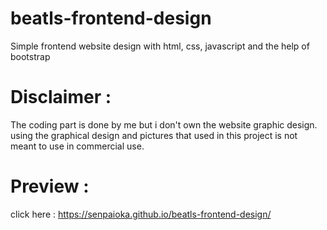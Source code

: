 # beatls-frontend-design
Simple frontend website design with html, css, javascript and the help of bootstrap


# Disclaimer :
The coding part is done by me but i don't own the website graphic design. using the graphical design and pictures that used in this project  is not meant to use in commercial use.

# Preview :
click here : https://senpaioka.github.io/beatls-frontend-design/

